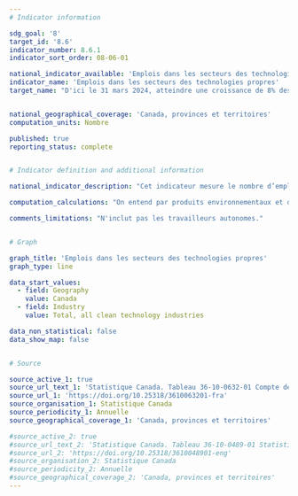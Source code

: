 ```yaml
---
# Indicator information

sdg_goal: '8'
target_id: '8.6'
indicator_number: 8.6.1
indicator_sort_order: 08-06-01

national_indicator_available: 'Emplois dans les secteurs des technologies propres'
indicator_name: 'Emplois dans les secteurs des technologies propres'
target_name: "D'ici le 31 mars 2024, atteindre une croissance de 8% des emplois dans le secteurs des technologies propres"


national_geographical_coverage: 'Canada, provinces et territoires'
computation_units: Nombre

published: true
reporting_status: complete


# Indicator definition and additional information

national_indicator_description: "Cet indicateur mesure le nombre d’emplois qu'on peut attribuer dans les secteurs des produits environnementaux et des technologies propres." 

computation_calculations: "On entend par produits environnementaux et de technologies propres l'ensemble des processus, des produits ou des services qui réduisent les répercussions environnementales par l'une des trois stratégies suivantes : les activités de protection de l'environnement qui préviennent, réduisent ou éliminent la pollution ou toute autre dégradation de l'environnement; les activités de gestion des ressources qui débouchent sur une utilisation plus efficace des ressources naturelles, ce qui permet ainsi d'éviter leur épuisement; l'utilisation de produits qui ont été adaptés pour consommer beaucoup moins de ressources et d'énergie que les quantités établies dans la norme industrielle. "

comments_limitations: "N'inclut pas les travailleurs autonomes."


# Graph

graph_title: 'Emplois dans les secteurs des technologies propres'
graph_type: line

data_start_values:
  - field: Geography
    value: Canada
  - field: Industry
    value: Total, all clean technology industries

data_non_statistical: false
data_show_map: false


# Source

source_active_1: true
source_url_text_1: 'Statistique Canada. Tableau 36-10-0632-01 Compte des produits environnementaux et de technologies propres, emplois'
source_url_1: 'https://doi.org/10.25318/3610063201-fra'
source_organisation_1: Statistique Canada
source_periodicity_1: Annuelle
source_geographical_coverage_1: 'Canada, provinces et territoires'

#source_active_2: true
#source_url_text_2: 'Statistique Canada. Tableau 36-10-0489-01 Statistiques du travail conformes au Système de comptabilité nationale (SCN), selon la catégorie d'emploi et l’industrie'
#source_url_2: 'https://doi.org/10.25318/3610048901-eng'
#source_organisation_2: Statistique Canada
#source_periodicity_2: Annuelle
#source_geographical_coverage_2: 'Canada, provinces et territoires'
---
```


